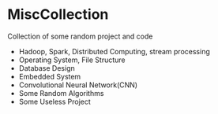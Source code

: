 # MiscCollection
Collection of some random project and code
- Hadoop, Spark, Distributed Computing, stream processing
- Operating System, File Structure
- Database Design
- Embedded System
- Convolutional Neural Network(CNN)
- Some Random Algorithms
- Some Useless Project

